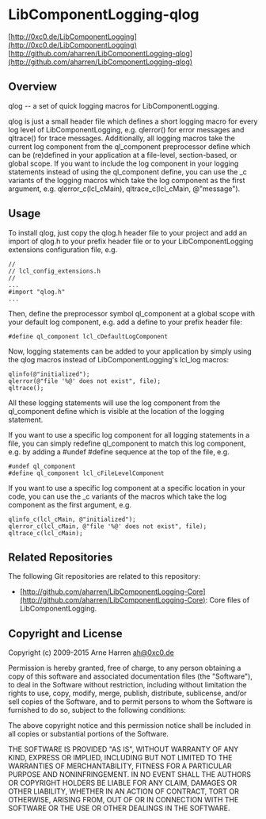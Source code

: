 

# LibComponentLogging-qlog

[http://0xc0.de/LibComponentLogging](http://0xc0.de/LibComponentLogging)    
[http://github.com/aharren/LibComponentLogging-qlog](http://github.com/aharren/LibComponentLogging-qlog)


## Overview

qlog -- a set of quick logging macros for LibComponentLogging.

qlog is just a small header file which defines a short logging macro for
every log level of LibComponentLogging, e.g. qlerror() for error messages
and qltrace() for trace messages. Additionally, all logging macros take the
current log component from the ql_component preprocessor define which can
be (re)defined in your application at a file-level, section-based, or global
scope. If you want to include the log component in your logging statements
instead of using the ql_component define, you can use the _c variants of
the logging macros which take the log component as the first argument, e.g.
qlerror_c(lcl_cMain), qltrace_c(lcl_cMain, @"message").


## Usage

To install qlog, just copy the qlog.h header file to your project and add an
import of qlog.h to your prefix header file or to your LibComponentLogging
extensions configuration file, e.g.

    //
    // lcl_config_extensions.h
    //
    ...
    #import "qlog.h"
    ...

Then, define the preprocessor symbol ql_component at a global scope with your
default log component, e.g. add a define to your prefix header file:

    #define ql_component lcl_cDefaultLogComponent

Now, logging statements can be added to your application by simply using the
qlog macros instead of LibComponentLogging's lcl_log macros:

    qlinfo(@"initialized");
    qlerror(@"file '%@' does not exist", file);
    qltrace();

All these logging statements will use the log component from the ql_component
define which is visible at the location of the logging statement.

If you want to use a specific log component for all logging statements in a file,
you can simply redefine ql_component to match this log component, e.g. by adding
a #undef #define sequence at the top of the file, e.g.

    #undef ql_component
    #define ql_component lcl_cFileLevelComponent

If you want to use a specific log component at a specific location in your code,
you can use the _c variants of the macros which take the log component as the
first argument, e.g.

    qlinfo_c(lcl_cMain, @"initialized");
    qlerror_c(lcl_cMain, @"file '%@' does not exist", file);
    qltrace_c(lcl_cMain);


## Related Repositories

The following Git repositories are related to this repository:

* [http://github.com/aharren/LibComponentLogging-Core](http://github.com/aharren/LibComponentLogging-Core):
  Core files of LibComponentLogging.


## Copyright and License

Copyright (c) 2009-2015 Arne Harren <ah@0xc0.de>

Permission is hereby granted, free of charge, to any person obtaining a copy
of this software and associated documentation files (the "Software"), to deal
in the Software without restriction, including without limitation the rights
to use, copy, modify, merge, publish, distribute, sublicense, and/or sell
copies of the Software, and to permit persons to whom the Software is
furnished to do so, subject to the following conditions:

The above copyright notice and this permission notice shall be included in
all copies or substantial portions of the Software.

THE SOFTWARE IS PROVIDED "AS IS", WITHOUT WARRANTY OF ANY KIND, EXPRESS OR
IMPLIED, INCLUDING BUT NOT LIMITED TO THE WARRANTIES OF MERCHANTABILITY,
FITNESS FOR A PARTICULAR PURPOSE AND NONINFRINGEMENT. IN NO EVENT SHALL THE
AUTHORS OR COPYRIGHT HOLDERS BE LIABLE FOR ANY CLAIM, DAMAGES OR OTHER
LIABILITY, WHETHER IN AN ACTION OF CONTRACT, TORT OR OTHERWISE, ARISING FROM,
OUT OF OR IN CONNECTION WITH THE SOFTWARE OR THE USE OR OTHER DEALINGS IN
THE SOFTWARE.

